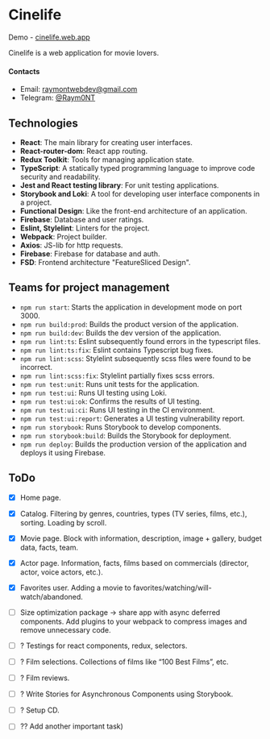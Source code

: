 # Cinelife

Demo - [cinelife.web.app](https://cinelife.web.app)

Cinelife is a web application for movie lovers.

#### Contacts
- Email: [raymontwebdev@gmail.com](mailto:raymontwebdev@gmail.com)
- Telegram: [@Raym0NT](https://t.me/Raym0NT)

## Technologies

- **React**: The main library for creating user interfaces.
- **React-router-dom**: React app routing.
- **Redux Toolkit**: Tools for managing application state.
- **TypeScript**: A statically typed programming language to improve code security and readability.
- **Jest and React testing library**: For unit testing applications.
- **Storybook and Loki**: A tool for developing user interface components in a project.
- **Functional Design**: Like the front-end architecture of an application.
- **Firebase**: Database and user ratings.
- **Eslint, Stylelint**: Linters for the project.
- **Webpack**: Project builder.
- **Axios**: JS-lib for http requests.
- **Firebase**: Firebase for database and auth. 
- **FSD**: Frontend architecture "FeatureSliced Design".

## Teams for project management

- `npm run start`: Starts the application in development mode on port 3000.
- `npm run build:prod`: Builds the product version of the application.
- `npm run build:dev`: Builds the dev version of the application.
- `npm run lint:ts`: Eslint subsequently found errors in the typescript files.
- `npm run lint:ts:fix`: Eslint contains Typescript bug fixes.
- `npm run lint:scss`: Stylelint subsequently scss files were found to be incorrect.
- `npm run lint:scss:fix`: Stylelint partially fixes scss errors.
- `npm run test:unit`: Runs unit tests for the application.
- `npm run test:ui`: Runs UI testing using Loki.
- `npm run test:ui:ok`: Confirms the results of UI testing.
- `npm run test:ui:ci`: Runs UI testing in the CI environment.
- `npm run test:ui:report`: Generates a UI testing vulnerability report.
- `npm run storybook`: Runs Storybook to develop components.
- `npm run storybook:build`: Builds the Storybook for deployment.
- `npm run deploy`: Builds the production version of the application and deploys it using Firebase.

## ToDo

- [x] Home page.
- [x] Catalog. Filtering by genres, countries, types (TV series, films, etc.), sorting. Loading by scroll.
- [x] Movie page. Block with information, description, image + gallery, budget data, facts, team.
- [x] Actor page. Information, facts, films based on commercials (director, actor, voice actors, etc.).
- [x] Favorites user. Adding a movie to favorites/watching/will-watch/abandoned.
- [ ] Size optimization package -> share app with async deferred components. Add plugins to your webpack to compress images and remove unnecessary code.
- [ ] ? Testings for react components, redux, selectors.
- [ ] ? Film selections. Collections of films like “100 Best Films”, etc.
- [ ] ? Film reviews.
- [ ] ? Write Stories for Asynchronous Components using Storybook.
- [ ] ? Setup CD.
- [ ] ?? Add another important task)



